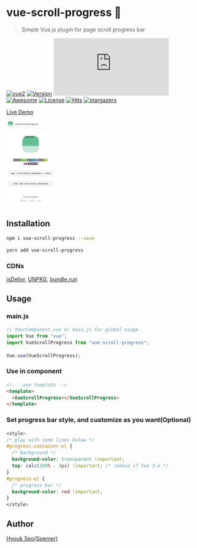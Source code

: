 # vue-scroll-progress 🎉

> Simple Vue.js plugin for page scroll progress bar

[![vue2](https://img.shields.io/badge/vue-2.x-brightgreen.svg)](https://vuejs.org/)
[![Version](https://img.shields.io/npm/v/vue-scroll-progress.svg)](https://www.npmjs.com/package/vue-scroll-progress)
[![Gzipsize](https://img.badgesize.io/spemer/vue-scroll-progress/master/src/vue-scroll-progress.js?compression=gzip)](https://www.npmjs.com/package/vue-scroll-progress)
[![Awesome](https://cdn.rawgit.com/sindresorhus/awesome/d7305f38d29fed78fa85652e3a63e154dd8e8829/media/badge.svg)](https://github.com/vuejs/awesome-vue#progress-bar)
[![License](https://img.shields.io/npm/l/vue-scroll-progress.svg)](https://github.com/spemer/vue-scroll-progress)
[![Hits](https://hits.seeyoufarm.com/api/count/incr/badge.svg?url=https%3A%2F%2Fgithub.com%2Fspemer%2Fvue-scroll-progress&count_bg=%2379C83D&title_bg=%23555555&icon=&icon_color=%23E7E7E7&title=hits&edge_flat=false)](https://github.com/spemer/vue-scroll-progress)
[![stargazers](https://img.shields.io/github/stars/spemer/vue-scroll-progress?style=social)](https://github.com/spemer/vue-scroll-progress)

[Live Demo](https://spemer.github.io/vue-scroll-progress/)

<img src="https://github.com/spemer/vue-scroll-progress/blob/master/docs/src/assets/vue-scroll-progress.gif?raw=true" height="25%" width="25%">

## Installation

```bash
npm i vue-scroll-progress --save
```

```bash
yarn add vue-scroll-progress
```

### CDNs

[jsDelivr](https://cdn.jsdelivr.net/npm/vue-scroll-progress/),
[UNPKG](https://unpkg.com/vue-scroll-progress/),
[bundle.run](https://bundle.run/vue-scroll-progress)

## Usage

### main.js

```javascript
// YourComponent.vue or main.js for global usage
import Vue from "vue";
import VueScrollProgress from "vue-scroll-progress";

Vue.use(VueScrollProgress);
```

### Use in component

```html
<!-- .vue template -->
<template>
  <VueScrollProgress></VueScrollProgress>
</template>
```

### Set progress bar style, and customize as you want(Optional)

```css
<style>
/* play with some lines below */
#progress-container-el {
  /* background */
  background-color: transparent !important;
  top: calc(100% - 4px) !important; /* remove if Vue 3.x */
}
#progress-el {
  /* progress bar */
  background-color: red !important;
}
</style>
```

## Author

[Hyouk Seo(Spemer)](https://github.com/spemer)
